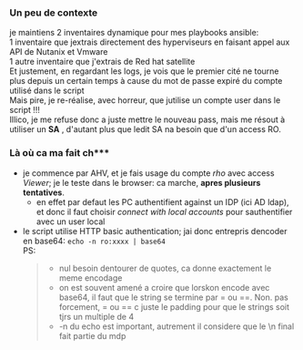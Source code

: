 ### Un peu de contexte
je maintiens 2 inventaires dynamique pour mes playbooks ansible:  
1 inventaire que jextrais directement des hyperviseurs en faisant appel aux API de Nutanix et Vmware  
1 autre inventaire que j'extrais de Red hat satellite   
Et justement, en regardant les logs, je vois que le premier cité ne tourne plus depuis un certain temps à cause du mot de passe expiré du compte utilisé dans le script  
Mais pire, je re-réalise, avec horreur, que jutilise un compte user dans le script !!!     
Illico, je me refuse donc a juste mettre le nouveau pass, mais me résout à utiliser un **SA** , d'autant plus que ledit SA na besoin que d'un access RO.  

### Là où ca ma fait ch***  
* je commence par AHV, et je fais usage du compte *rho* avec access *Viewer*; je le teste dans le browser: ca marche, **apres plusieurs tentatives**.
  * en effet par defaut les PC authentifient against un IDP (ici AD ldap), et donc il faut choisir *connect with local accounts* pour sauthentifier avec un user local  
* le script utilise HTTP basic authentication; jai donc entrepris dencoder en base64:
  `echo -n ro:xxxx | base64`  
  PS:
  > - nul besoin dentourer de quotes, ca donne exactement le meme encodage  
  > - on est souvent amené a croire que lorskon encode avec base64, il faut que le string se termine par = ou ==. Non. pas forcement, = ou == c juste le padding pour que le strings soit tjrs un multiple de 4  
  > - -n du echo est important, autrement il considere que le \n final fait partie du mdp  
  > 
